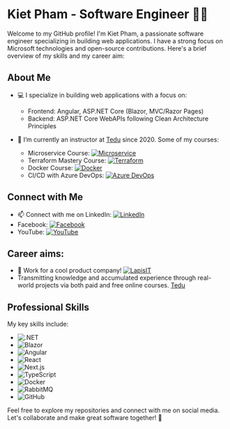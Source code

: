 # Kiet Pham - Software Engineer 👨‍💻

Welcome to my GitHub profile! I'm Kiet Pham, a passionate software engineer specializing in building web applications. I have a strong focus on Microsoft technologies and open-source contributions. Here's a brief overview of my skills and my career aim:

## About Me

- 💻 I specialize in building web applications with a focus on:
  - Frontend: Angular, ASP.NET Core (Blazor, MVC/Razor Pages)
  - Backend: ASP.NET Core WebAPIs following Clean Architecture Principles

- 🎯 I’m currently an instructor at [Tedu](https://tedu.com.vn/) since 2020. Some of my courses:
  - Microservice Course: [![Microservice](https://img.shields.io/badge/Course-Microservice-blue)](https://tedu.com.vn/course-ref/49/C5D7O1.html)
  - Terraform Mastery Course: [![Terraform](https://img.shields.io/badge/Course-Terraform-orange)](https://tedu.com.vn/khoa-hoc/terraform-mastery-tren-cloud-azure-tu-co-ban-den-nang-cao-52.html)
  - Docker Course: [![Docker](https://img.shields.io/badge/Course-Docker-blue)](https://tedu.com.vn/course-ref/42/C5D7O1.html)
  - CI/CD with Azure DevOps: [![Azure DevOps](https://img.shields.io/badge/Course-Azure%20DevOps-blue)](https://tedu.com.vn/course-ref/37/C5D7O1.html)
 
## Connect with Me

- 📫 Connect with me on LinkedIn: [![LinkedIn](https://img.shields.io/badge/LinkedIn-Kiet%20Pham-blue)](https://www.linkedin.com/in/kiet-pham-a1260b77/)
- Facebook: [![Facebook](https://img.shields.io/badge/Facebook-Kiet%20Pham-blue)](https://www.facebook.com/rickykiet83/)
- YouTube: [![YouTube](https://img.shields.io/badge/YouTube-Kiet%20Pham-red)](https://www.youtube.com/channel/UCva4_LHR1_TH6pijsoA1Yew)

## Career aims:
- 🦸 Work for a cool product company! [![LapisIT](https://img.shields.io/badge/Company-LapisIT-brightgreen)](https://lapisit.com.au/)
- Transmitting knowledge and accumulated experience through real-world projects via both paid and free online courses. [Tedu](https://tedu.com.vn/) 

## Professional Skills

My key skills include:

- ![.NET](https://img.shields.io/badge/.NET-MVC%20%7C%20Core-brightgreen)
- ![Blazor](https://img.shields.io/badge/Blazor-blueviolet)
- ![Angular](https://img.shields.io/badge/Angular-red)
- ![React](https://img.shields.io/badge/React-blue)
- ![Next.js](https://img.shields.io/badge/Next.js-black)
- ![TypeScript](https://img.shields.io/badge/TypeScript-blue)
- ![Docker](https://img.shields.io/badge/Docker-blue)
- ![RabbitMQ](https://img.shields.io/badge/RabbitMQ-orange)
- ![GitHub](https://img.shields.io/badge/GitHub-black)

Feel free to explore my repositories and connect with me on social media. Let's collaborate and make great software together! 🚀
